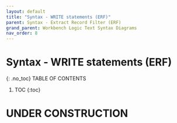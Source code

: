 ```yaml
---
layout: default
title: "Syntax - WRITE statements (ERF)"
parent: Syntax - Extract Record Filter (ERF)
grand_parent: Workbench Logic Text Syntax Diagrams
nav_order: 8
---
```


# Syntax - WRITE statements (ERF)
{: .no_toc}
TABLE OF CONTENTS 
1. TOC
{:toc}  
 
# UNDER CONSTRUCTION

